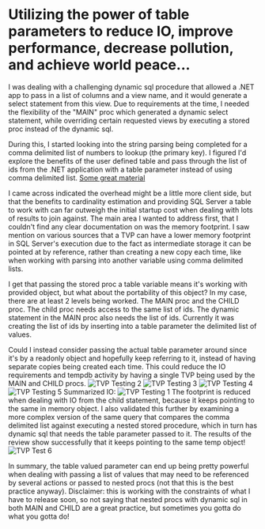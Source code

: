 # Utilizing the power of table parameters to reduce IO, improve performance, decrease pollution, and achieve world peace...


I was dealing with a challenging dynamic sql procedure that allowed a .NET app to pass in a list of columns and a view name, and it would generate a select statement from this view. Due to requirements at the time, I needed the flexibility of the &#34;MAIN&#34; proc which generated a dynamic select statement, while overriding certain requested views by executing a stored proc instead of the dynamic sql.

During this, I started looking into the string parsing being completed for a comma delimited list of numbers to lookup (the primary key). I figured I&#39;d explore the benefits of the user defined table and pass through the list of ids from the .NET application with a table parameter instead of using comma delimited list. [Some great material](http://www.sommarskog.se/arrays-in-sql-2008.html#Performance_Considerations)

I came across indicated the overhead might be a little more client side, but that the benefits to cardinality estimation and providing SQL Server a table to work with can far outweigh the initial startup cost when dealing with lots of results to join against. The main area I wanted to address first, that I couldn&#39;t find any clear documentation on was the memory footprint. I saw mention on various sources that a TVP can have a lower memory footprint in SQL Server&#39;s execution due to the fact as intermediate storage it can be pointed at by reference, rather than creating a new copy each time, like when working with parsing into another variable using comma delimited lists.

I get that passing the stored proc a table variable means it&#39;s working with provided object, but what about the portability of this object? In my case, there are at least 2 levels being worked. The MAIN proc and the CHILD proc. The child proc needs access to the same list of ids. The dynamic statement in the MAIN proc also needs the list of ids. Currently it was creating the list of ids by inserting into a table parameter the delimited list of values.

Could I instead consider passing the actual table parameter around since it&#39;s by a readonly object and hopefully keep referring to it, instead of having separate copies being created each time. This could reduce the IO requirements and tempdb activity by having a single TVP being used by the MAIN and CHILD procs.
![TVP Testing 2](/images/SQL_Sentry_Plan_Explorer_PRO-2015-04-30_09_56_17_xkvtbz.png)
![TVP Testing 3](/images/SQL_Sentry_Plan_Explorer_PRO-2015-04-30_09_52_10_bxzrlg.png)
![TVP Testing 4](/images/SQL_Sentry_Plan_Explorer_PRO-2015-04-30_09_58_30_j7k6u3.png)
![TVP Testing 5](/images/SQL_Sentry_Plan_Explorer_PRO-2015-04-30_09_52_10_bxzrlg.png)
Summarized IO:
![TVP Testing 1](/images/-2015-04-30_09_06_36_s37z0t.png)
The footprint is reduced when dealing with IO from the child statement, because it keeps pointing to the same in memory object. I also validated this further by examining a more complex version of the same query that compares the comma delimited list against executing a nested stored procedure, which in turn has dynamic sql that needs the table parameter passed to it. The results of the review show successfully that it keeps pointing to the same temp object!
![TVP Test 6](/images/Miscellaneous_Files_-_Testing_New_Stored_Proc_with_Debug.sql_--2015-04-30_10_06_40_ojiues.png)

In summary, the table valued parameter can end up being pretty powerful when dealing with passing a list of values that may need to be referenced by several actions or passed to nested procs (not that this is the best practice anyway). Disclaimer: this is working with the constraints of what I have to release soon, so not saying that nested procs with dynamic sql in both MAIN and CHILD are a great practice, but sometimes you gotta do what you gotta do!

